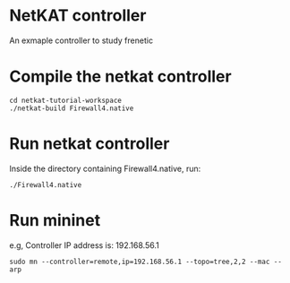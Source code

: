 # NetKAT controller
An exmaple controller to study frenetic 

# Compile the netkat controller
```
cd netkat-tutorial-workspace
./netkat-build Firewall4.native

```

# Run netkat controller
Inside the directory containing Firewall4.native, run:

```
./Firewall4.native

```

# Run mininet
e.g, Controller IP address is: 192.168.56.1

```
sudo mn --controller=remote,ip=192.168.56.1 --topo=tree,2,2 --mac --arp 
```